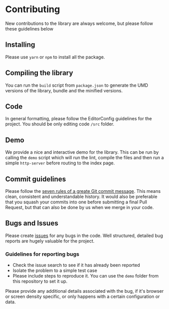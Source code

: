 # Contributing

New contributions to the library are always welcome, but please follow these guidelines below

## Installing

Please use `yarn` or `npm` to install all the package.

## Compiling the library

 You can run the `build` script from `package.json` to generate the UMD versions of the library, bundle and the minified versions.

## Code

In general formatting, please follow the EditorConfig guidelines for the project. You should be only editing code `/src` folder.

## Demo

We provide a nice and interactive demo for the library. This can be run by calling the `demo` script which will run the lint, compile the files and then run a simple `http-server` before routing to the index page.

## Commit guidelines

Please follow the [seven rules of a greate Git commit message](https://chris.beams.io/posts/git-commit/). This means clean, consistent and understandable history. It would also be preferable that you squash your commits into one before submitting a final Pull Request, but that can also be done by us when we merge in your code.

## Bugs and Issues

Please create [issues](https://github.com/PCs4KIDS/round-the-world/issues) for any bugs in the code. Well structured, detailed bug reports are hugely valuable for the project.

### Guidelines for reporting bugs

- Check the issue search to see if it has already been reported
- Isolate the problem to a simple test case
- Please include steps to reproduce it. You can use the `demo` folder from this repository to set it up.

Please provide any additional details associated with the bug, if it's browser or screen density specific, or only happens with a certain configuration or data.
